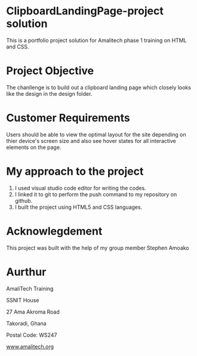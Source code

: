 # ClipboardLandingPage-project solution
This is a portfolio project solution for Amalitech phase 1 training on HTML and CSS.
# Project Objective 
The chanllenge is to build out a clipboard landing page which closely looks like the design in the design folder. 
# Customer Requirements
Users should be able to view the optimal layout for the site depending on thier device's screen size and also see hover states for all interactive elements on the page.
# My approach to the project
1. I used visual studio code editor for writing the codes.
2. I linked it to git to perform the push command to my repository on github.
3. I built the project using HTML5 and CSS languages.
# Acknowlegdement 
This project was built with the help of my group member Stephen Amoako
# Aurthur 
AmaliTech Training

SSNIT House

27 Ama Akroma Road

Takoradi, Ghana

Postal Code: WS247

www.amalitech.org
